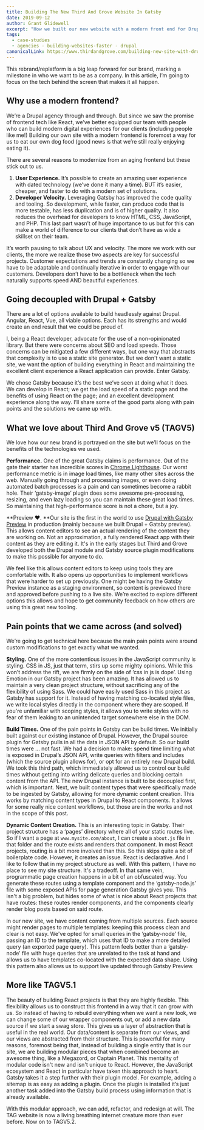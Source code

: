 ```yaml
---
title: Building The New Third And Grove Website In Gatsby
date: 2019-09-12
author: Grant Glidewell
excerpt: "How we built our new website with a modern front end for Drupal using Gatsby"
tags:
  - case-studies
  - agencies - building-websites-faster - drupal
canonicalLink: https://www.thirdandgrove.com/building-new-site-with-drupal-and-gatsby/
---
```


This rebrand/replatform is a big leap forward for our brand, marking a milestone in who we want to be as a company. In this article, I’m going to focus on the tech behind the screen that makes it all happen.

## Why use a modern frontend?

We’re a Drupal agency through and through. But since we saw the promise of frontend tech like React, we’ve better equipped our team with people who can build modern digital experiences for our clients (including people like me!) Building our own site with a modern frontend is foremost a way for us to eat our own dog food (good news is that we’re still really enjoying eating it).

There are several reasons to modernize from an aging frontend but these stick out to us.

1. **User Experience.** It’s possible to create an amazing user experience with dated technology (we’ve done it many a time). BUT it’s easier, cheaper, and faster to do with a modern set of solutions.
2. **Developer Velocity.** Leveraging Gatsby has improved the code quality and tooling. So development, while faster, can produce code that is more testable, has less duplication and is of higher quality. It also reduces the overhead for developers to know HTML, CSS, JavaScript, and PHP. This last part wasn’t of huge importance to us but for this can make a world of difference to our clients that don’t have as wide a skillset on their team.

It’s worth pausing to talk about UX and velocity. The more we work with our clients, the more we realize those two aspects are key for successful projects. Customer expectations and trends are constantly changing so we have to be adaptable and continually iterative in order to engage with our customers. Developers don’t have to be a bottleneck when the tech naturally supports speed AND beautiful experiences.

## Going decoupled with Drupal + Gatsby

There are a lot of options available to build headlessly against Drupal. Angular, React, Vue, all viable options. Each has its strengths and would create an end result that we could be proud of.

I, being a React developer, advocate for the use of a non-opinionated library. But there were concerns about SEO and load speeds. Those concerns can be mitigated a few different ways, but one way that abstracts that complexity is to use a static site generator. But we don't want a static site, we want the option of building everything in React and maintaining the excellent client experience a React application can provide. Enter Gatsby.

We chose Gatsby because it’s the best we’ve seen at doing what it does. We can develop in React; we get the load speed of a static page and the benefits of using React on the page; and an excellent development experience along the way. I’ll share some of the good parts along with pain points and the solutions we came up with.

## What we love about Third And Grove v5 (TAGV5)

We love how our new brand is portrayed on the site but we’ll focus on the benefits of the technologies we used.

**Performance.** One of the great Gatsby claims is performance. Out of the gate their starter has incredible scores in [Chrome Lighthouse](https://developers.google.com/web/tools/lighthouse/). Our worst performance metric is in image load times, like many other sites across the web. Manually going through and processing images, or even doing automated batch processes is a pain and can sometimes become a rabbit hole. Their ‘gatsby-image’ plugin does some awesome pre-processing, resizing, and even lazy loading so you can maintain these great load times. So maintaining that high-performance score is not a chore, but a joy.

**Preview ❤️. **Our site is the first in the world to use [Drupal with Gatsby Preview](/blog/2019-06-26-live-preview-for-drupal/) in production (mainly because we built Drupal + Gatsby preview). This allows content editors to see an actual rendering of the content they are working on. Not an approximation, a fully rendered React app with their content as they are editing it. It's in the early stages but Third and Grove developed both the Drupal module and Gatsby source plugin modifications to make this possible for anyone to do.

We feel like this allows content editors to keep using tools they are comfortable with. It also opens up opportunities to implement workflows that were harder to set up previously. One might be having the Gatsby Preview instance as a staging environment, so content is previewed there and approved before pushing to a live site. We’re excited to explore different options this allows and hope to get community feedback on how others are using this great new tooling.

## Pain points that we came across (and solved)

We’re going to get technical here because the main pain points were around custom modifications to get exactly what we wanted.

**Styling.** One of the more contentious issues in the JavaScript community is styling. CSS in JS, just that term, stirs up some mighty opinions. While this won’t address the rift, we are firmly on the side of ‘css in js is dope’. Using Emotion in our Gatsby project has been amazing. It has allowed us to maintain a very clean project structure, without sacrificing any of the flexibility of using Sass. We could have easily used Sass in this project as Gatsby has support for it. Instead of having matching co-located style files, we write local styles directly in the component where they are scoped. If you're unfamiliar with scoping styles, it allows you to write styles with no fear of them leaking to an unintended target somewhere else in the DOM.

**Build Times.** One of the pain points in Gatsby can be build times. We initially built against our existing instance of Drupal. However, the Drupal source plugin for Gatsby pulls in all the data in JSON API by default. So our build times were … not fast. We had a decision to make: spend time limiting what is exposed in Drupal’s JSON API, write queries with filters and includes (which the source plugin allows for), or opt for an entirely new Drupal build. We took this third path, which immediately allowed us to control our build times without getting into writing delicate queries and blocking certain content from the API. The new Drupal instance is built to be decoupled first, which is important. Next, we built content types that were specifically made to be ingested by Gatsby, allowing for more dynamic content creation. This works by matching content types in Drupal to React components. It allows for some really nice content workflows, but those are in the works and not in the scope of this post.

**Dynamic Content Creation.** This is an interesting topic in Gatsby. Their project structure has a ‘pages’ directory where all of your static routes live. So if I want a page at `www.mysite.com/about`, I can create a `about.js` file in that folder and the route exists and renders that component. In most React projects, routing is a bit more involved than this. So this skips quite a bit of boilerplate code. However, it creates an issue. React is declarative. And I like to follow that in my project structure as well. With this pattern, I have no place to see my site structure. It's a tradeoff. In that same vein, programmatic page creation happens in a bit of an obfuscated way. You generate these routes using a template component and the ‘gatsby-node.js’ file with some exposed APIs for page generation Gatsby gives you. This isn't a big problem, but hides some of what is nice about React projects that have routes: these routes render components, and the components clearly render blog posts based on said route.

In our new site, we have content coming from multiple sources. Each source might render pages to multiple templates: keeping this process clean and clear is not easy. We've opted for small queries in the ‘gatsby-node’ file, passing an ID to the template, which uses that ID to make a more detailed query (an exported page query). This pattern feels better than a ‘gatsby-node’ file with huge queries that are unrelated to the task at hand and allows us to have templates co-located with the expected data shape. Using this pattern also allows us to support live updated through Gatsby Preview.

## More like TAGV5.1

The beauty of building React projects is that they are highly flexible. This flexibility allows us to construct this frontend in a way that it can grow with us. So instead of having to rebuild everything when we want a new look, we can change some of our wrapper components out, or add a new data source if we start a swag store. This gives us a layer of abstraction that is useful in the real world. Our data/content is separate from our views, and our views are abstracted from their structure. This is powerful for many reasons, foremost being that, instead of building a single entity that is our site, we are building modular pieces that when combined become an awesome thing, like a Megazord, or Captain Planet. This mentality of modular code isn't new and isn't unique to React. However, the JavaScript ecosystem and React in particular have taken this approach to heart. Gatsby takes it a step further with their plugin model. For example, adding a sitemap is as easy as adding a plugin. Once the plugin is installed it’s just another task added into the Gatsby build process using information that is already available.

With this modular approach, we can add, refactor, and redesign at will. The TAG website is now a living breathing internet creature more than ever before. Now on to TAGV5.2.
